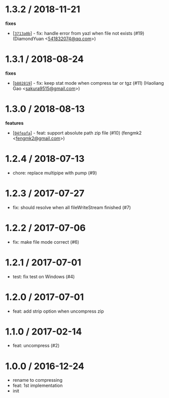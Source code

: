 
1.3.2 / 2018-11-21
==================

**fixes**
  * [[`3713a0b`](http://github.com/node-modules/compressing/commit/3713a0b8d5b03d61c111afbbd4b6226169afeb14)] - fix: handle error from yazl when file not exists (#19) (DiamondYuan <<541832074@qq.com>>)

1.3.1 / 2018-08-24
==================

**fixes**
  * [[`b802819`](http://github.com/node-modules/compressing/commit/b8028195dd6e7200ff47c8f43f695d24838e986b)] - fix: keep stat mode when compress tar or tgz (#11) (Haoliang Gao <<sakura9515@gmail.com>>)

1.3.0 / 2018-08-13
==================

**features**
  * [[`04feafa`](http://github.com/node-modules/compressing/commit/04feafa6a290d877044ed162ca4c7dcdc5e54e87)] - feat: support absolute path zip file (#10) (fengmk2 <<fengmk2@gmail.com>>)

1.2.4 / 2018-07-13
==================

  * chore: replace multipipe with pump (#9)

1.2.3 / 2017-07-27
==================

  * fix: should resolve when all fileWriteStream finished (#7)

1.2.2 / 2017-07-06
==================

  * fix: make file mode correct (#6)

1.2.1 / 2017-07-01
==================

  * test: fix test on Windows (#4)

1.2.0 / 2017-07-01
==================

  * feat: add strip option when uncompress zip

1.1.0 / 2017-02-14
==================

  * feat: uncompress (#2)

1.0.0 / 2016-12-24
==================

  * rename to compressing
  * feat: 1st implementation
  * init
